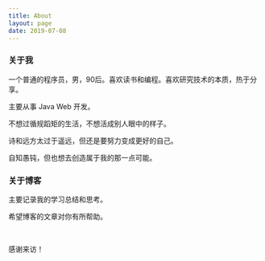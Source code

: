 ```yaml
---
title: About
layout: page
date: 2019-07-08
---
```


### 关于我

一个普通的程序员，男，90后。喜欢读书和编程。喜欢研究技术的本质，热于分享。

主要从事 Java Web 开发。

不想过循规蹈矩的生活，不想活成别人眼中的样子。

诗和远方太过于遥远，但还是要努力变成更好的自己。

自知愚钝，但也想去创造属于我的那一点可能。



### 关于博客

主要记录我的学习总结和思考。

希望博客的文章对你有所帮助。

<br />

感谢来访！